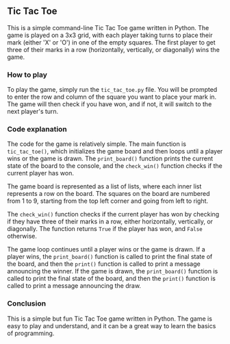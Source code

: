  ## Tic Tac Toe

This is a simple command-line Tic Tac Toe game written in Python. The game is played on a 3x3 grid, with each player taking turns to place their mark (either 'X' or 'O') in one of the empty squares. The first player to get three of their marks in a row (horizontally, vertically, or diagonally) wins the game.

### How to play

To play the game, simply run the `tic_tac_toe.py` file. You will be prompted to enter the row and column of the square you want to place your mark in. The game will then check if you have won, and if not, it will switch to the next player's turn.

### Code explanation

The code for the game is relatively simple. The main function is `tic_tac_toe()`, which initializes the game board and then loops until a player wins or the game is drawn. The `print_board()` function prints the current state of the board to the console, and the `check_win()` function checks if the current player has won.

The game board is represented as a list of lists, where each inner list represents a row on the board. The squares on the board are numbered from 1 to 9, starting from the top left corner and going from left to right.

The `check_win()` function checks if the current player has won by checking if they have three of their marks in a row, either horizontally, vertically, or diagonally. The function returns `True` if the player has won, and `False` otherwise.

The game loop continues until a player wins or the game is drawn. If a player wins, the `print_board()` function is called to print the final state of the board, and then the `print()` function is called to print a message announcing the winner. If the game is drawn, the `print_board()` function is called to print the final state of the board, and then the `print()` function is called to print a message announcing the draw.

### Conclusion

This is a simple but fun Tic Tac Toe game written in Python. The game is easy to play and understand, and it can be a great way to learn the basics of programming.
